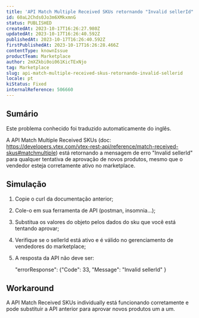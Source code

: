 ```yaml
---
title: 'API Match Multiple Received SKUs retornando "Invalid sellerId"'
id: 60aL2Chds0Jo3m6XMkxmnG
status: PUBLISHED
createdAt: 2023-10-17T16:26:27.980Z
updatedAt: 2023-10-17T16:26:40.592Z
publishedAt: 2023-10-17T16:26:40.592Z
firstPublishedAt: 2023-10-17T16:26:28.466Z
contentType: knownIssue
productTeam: Marketplace
author: 2mXZkbi0oi061KicTExNjo
tag: Marketplace
slug: api-match-multiple-received-skus-retornando-invalid-sellerid
locale: pt
kiStatus: Fixed
internalReference: 506660
---
```


## Sumário

<div class="alert alert-info">
  <p>Este problema conhecido foi traduzido automaticamente do inglês.</p>
</div>


A API Match Multiple Received SKUs (doc: https://developers.vtex.com/vtex-rest-api/reference/match-received-skus#matchmultiple) está retornando a mensagem de erro "Invalid sellerId" para qualquer tentativa de aprovação de novos produtos, mesmo que o vendedor esteja corretamente ativo no marketplace.

## Simulação


1. Copie o curl da documentação anterior;
2. Cole-o em sua ferramenta de API (postman, insomnia...);
3. Substitua os valores do objeto pelos dados do sku que você está tentando aprovar;
4. Verifique se o sellerId está ativo e é válido no gerenciamento de vendedores do marketplace;
5. A resposta da API não deve ser:

    "errorResponse": {"Code": 33, "Message": "Invalid sellerId" }


## Workaround


A API Match Received SKUs individually está funcionando corretamente e pode substituir a API anterior para aprovar novos produtos um a um.






